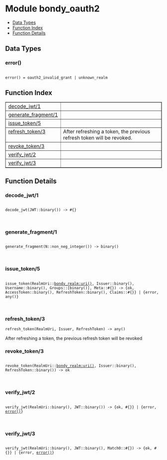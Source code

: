 

# Module bondy_oauth2 #
* [Data Types](#types)
* [Function Index](#index)
* [Function Details](#functions)

<a name="types"></a>

## Data Types ##




### <a name="type-error">error()</a> ###


<pre><code>
error() = oauth2_invalid_grant | unknown_realm
</code></pre>

<a name="index"></a>

## Function Index ##


<table width="100%" border="1" cellspacing="0" cellpadding="2" summary="function index"><tr><td valign="top"><a href="#decode_jwt-1">decode_jwt/1</a></td><td></td></tr><tr><td valign="top"><a href="#generate_fragment-1">generate_fragment/1</a></td><td></td></tr><tr><td valign="top"><a href="#issue_token-5">issue_token/5</a></td><td></td></tr><tr><td valign="top"><a href="#refresh_token-3">refresh_token/3</a></td><td>
After refreshing a token, the previous refresh token will be revoked.</td></tr><tr><td valign="top"><a href="#revoke_token-3">revoke_token/3</a></td><td></td></tr><tr><td valign="top"><a href="#verify_jwt-2">verify_jwt/2</a></td><td></td></tr><tr><td valign="top"><a href="#verify_jwt-3">verify_jwt/3</a></td><td></td></tr></table>


<a name="functions"></a>

## Function Details ##

<a name="decode_jwt-1"></a>

### decode_jwt/1 ###

<pre><code>
decode_jwt(JWT::binary()) -&gt; #{}
</code></pre>
<br />

<a name="generate_fragment-1"></a>

### generate_fragment/1 ###

<pre><code>
generate_fragment(N::non_neg_integer()) -&gt; binary()
</code></pre>
<br />

<a name="issue_token-5"></a>

### issue_token/5 ###

<pre><code>
issue_token(RealmUri::<a href="bondy_realm.md#type-uri">bondy_realm:uri()</a>, Issuer::binary(), Username::binary(), Groups::[binary()], Meta::#{}) -&gt; {ok, AccessToken::binary(), RefreshToken::binary(), Claims::#{}} | {error, any()}
</code></pre>
<br />

<a name="refresh_token-3"></a>

### refresh_token/3 ###

`refresh_token(RealmUri, Issuer, RefreshToken) -> any()`

After refreshing a token, the previous refresh token will be revoked

<a name="revoke_token-3"></a>

### revoke_token/3 ###

<pre><code>
revoke_token(RealmUri::<a href="bondy_realm.md#type-uri">bondy_realm:uri()</a>, Issuer::binary(), RefreshToken::binary()) -&gt; ok
</code></pre>
<br />

<a name="verify_jwt-2"></a>

### verify_jwt/2 ###

<pre><code>
verify_jwt(RealmUri::binary(), JWT::binary()) -&gt; {ok, #{}} | {error, <a href="#type-error">error()</a>}
</code></pre>
<br />

<a name="verify_jwt-3"></a>

### verify_jwt/3 ###

<pre><code>
verify_jwt(RealmUri::binary(), JWT::binary(), Match0::#{}) -&gt; {ok, #{}} | {error, <a href="#type-error">error()</a>}
</code></pre>
<br />

